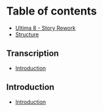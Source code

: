 # Table of contents

* [Ultima 8 - Story Rework](README.md)
* [Structure](structure.md)

## Transcription

* [Introduction](transcription/introduction.md)

## Introduction

* [Introduction](introduction/introduction.md)

